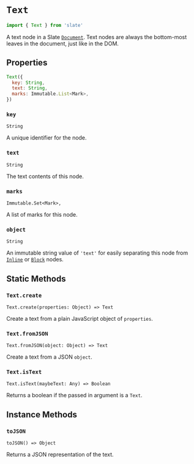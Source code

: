 # `Text`

```js
import { Text } from 'slate'
```

A text node in a Slate [`Document`](./document.md). Text nodes are always the bottom-most leaves in the document, just like in the DOM.

## Properties

```js
Text({
  key: String,
  text: String,
  marks: Immutable.List<Mark>,
})
```

### `key`

`String`

A unique identifier for the node.

### `text`

`String`

The text contents of this node.

### `marks`

`Immutable.Set<Mark>,`

A list of marks for this node.

### `object`

`String`

An immutable string value of `'text'` for easily separating this node from [`Inline`](./inline.md) or [`Block`](./block.md) nodes.

## Static Methods

### `Text.create`

`Text.create(properties: Object) => Text`

Create a text from a plain JavaScript object of `properties`.

### `Text.fromJSON`

`Text.fromJSON(object: Object) => Text`

Create a text from a JSON `object`.

### `Text.isText`

`Text.isText(maybeText: Any) => Boolean`

Returns a boolean if the passed in argument is a `Text`.

## Instance Methods

### `toJSON`

`toJSON() => Object`

Returns a JSON representation of the text.
